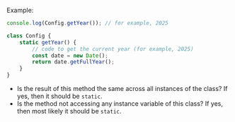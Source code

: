 Example:
```javascript
console.log(Config.getYear()); // for example, 2025

class Config {
    static getYear() {
        // code to get the current year (for example, 2025)
        const date = new Date();
        return date.getFullYear();
    }
}
```

- Is the result of this method the same across all instances of the class? If yes, then it should be `static`.
- Is the method not accessing any instance variable of this class? If yes, then most likely it should be `static`.